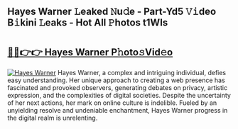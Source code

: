 ## Hayes Warner 𝙻eaked 𝙽u𝚍e - Part-Yd5 𝚅𝚒deo B𝚒kini 𝙻eaks - Hot All 𝙿hotos t1WIs

# <h2><a href="http://ld30fr.urlbe.top/?page=Hayes+Warner">🔗🔗👉👉 Hayes Warner P𝚑oto𝚜Vid𝚎o</a></h2>

[![Hayes Warner](https://i.imgur.com/eBuTRDB.gif)](http://ld30fr.urlbe.top/?page=Hayes+Warner)
Hayes Warner, a complex and intriguing individual, defies easy understanding. Her unique approach to creating a web presence has fascinated and provoked observers, generating debates on privacy, artistic expression, and the complexities of digital societies. Despite the uncertainty of her next actions, her mark on online culture is indelible. Fueled by an unyielding resolve and undeniable enchantment, Hayes Warner progress in the digital realm is unrelenting.
